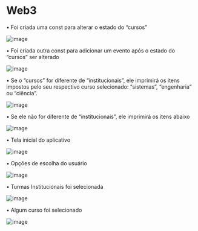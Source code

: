 # Web3

•	Foi criada uma const para alterar o estado do “cursos”
 
![image](https://user-images.githubusercontent.com/85572804/205674534-448946df-df05-41ad-bd7f-f8d657ee5eaf.png)

•	Foi criada outra const para adicionar um evento após o estado do “cursos” ser alterado

![image](https://user-images.githubusercontent.com/85572804/205674874-6277044f-d2e6-46ac-a651-f94c738f6922.png)

•	Se o “cursos” for diferente de “institucionais”, ele imprimirá os itens impostos pelo seu respectivo curso selecionado: “sistemas”, “engenharia” ou “ciência”.

![image](https://user-images.githubusercontent.com/85572804/205677427-29676502-052d-409e-b126-ef64073b535c.png)

•	Se ele não for diferente de “institucionais”, ele imprimirá os itens abaixo

![image](https://user-images.githubusercontent.com/85572804/205677529-afc8cb30-4831-46a4-a9d2-40db2634538f.png)

•	Tela inicial do aplicativo

![image](https://user-images.githubusercontent.com/85572804/205678109-10a66e4c-9761-4089-bcfb-b1e3831c4f45.png)

•	Opções de escolha do usuário

![image](https://user-images.githubusercontent.com/85572804/205678251-ff166d77-3450-43fa-aabc-35a1031930f4.png)

•	Turmas Institucionais foi selecionada

![image](https://user-images.githubusercontent.com/85572804/205678332-6cbef868-83c6-4b4a-8607-184a1b1cabef.png)

•	Algum curso foi selecionado

![image](https://user-images.githubusercontent.com/85572804/205678527-c9ffcddb-ce25-4e27-93ff-c3e041d57f59.png)

